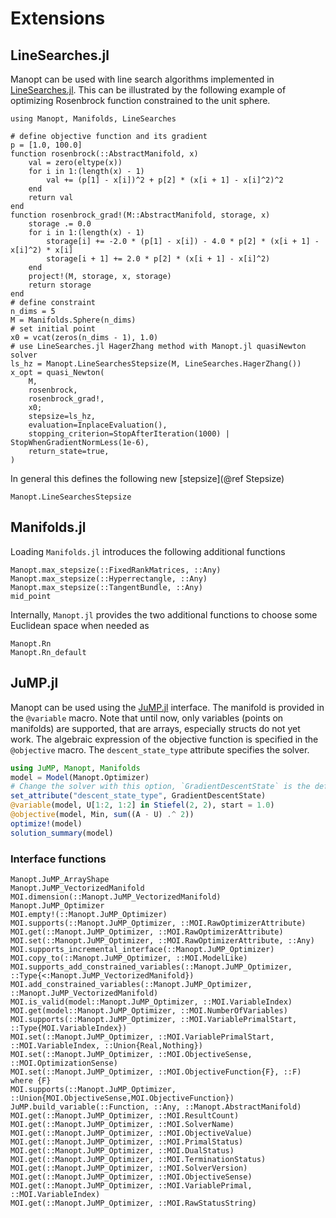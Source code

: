 # Extensions

## LineSearches.jl

Manopt can be used with line search algorithms implemented in [LineSearches.jl](https://github.com/JuliaNLSolvers/LineSearches.jl).
This can be illustrated by the following example of optimizing Rosenbrock function constrained to the unit sphere.

```@example
using Manopt, Manifolds, LineSearches

# define objective function and its gradient
p = [1.0, 100.0]
function rosenbrock(::AbstractManifold, x)
    val = zero(eltype(x))
    for i in 1:(length(x) - 1)
        val += (p[1] - x[i])^2 + p[2] * (x[i + 1] - x[i]^2)^2
    end
    return val
end
function rosenbrock_grad!(M::AbstractManifold, storage, x)
    storage .= 0.0
    for i in 1:(length(x) - 1)
        storage[i] += -2.0 * (p[1] - x[i]) - 4.0 * p[2] * (x[i + 1] - x[i]^2) * x[i]
        storage[i + 1] += 2.0 * p[2] * (x[i + 1] - x[i]^2)
    end
    project!(M, storage, x, storage)
    return storage
end
# define constraint
n_dims = 5
M = Manifolds.Sphere(n_dims)
# set initial point
x0 = vcat(zeros(n_dims - 1), 1.0)
# use LineSearches.jl HagerZhang method with Manopt.jl quasiNewton solver
ls_hz = Manopt.LineSearchesStepsize(M, LineSearches.HagerZhang())
x_opt = quasi_Newton(
    M,
    rosenbrock,
    rosenbrock_grad!,
    x0;
    stepsize=ls_hz,
    evaluation=InplaceEvaluation(),
    stopping_criterion=StopAfterIteration(1000) | StopWhenGradientNormLess(1e-6),
    return_state=true,
)
```

In general this defines the following new [stepsize](@ref Stepsize)

```@docs
Manopt.LineSearchesStepsize
```

## Manifolds.jl

Loading `Manifolds.jl` introduces the following additional functions

```@docs
Manopt.max_stepsize(::FixedRankMatrices, ::Any)
Manopt.max_stepsize(::Hyperrectangle, ::Any)
Manopt.max_stepsize(::TangentBundle, ::Any)
mid_point
```

Internally, `Manopt.jl` provides the two additional functions to choose some
Euclidean space when needed as

```@docs
Manopt.Rn
Manopt.Rn_default
```

## JuMP.jl

Manopt can be used using the [JuMP.jl](https://github.com/jump-dev/JuMP.jl) interface.
The manifold is provided in the `@variable` macro. Note that until now,
only variables (points on manifolds) are supported, that are arrays, especially structs do not yet work.
The algebraic expression of the objective function is specified in the `@objective` macro.
The `descent_state_type` attribute specifies the solver.

```julia
using JuMP, Manopt, Manifolds
model = Model(Manopt.Optimizer)
# Change the solver with this option, `GradientDescentState` is the default
set_attribute("descent_state_type", GradientDescentState)
@variable(model, U[1:2, 1:2] in Stiefel(2, 2), start = 1.0)
@objective(model, Min, sum((A - U) .^ 2))
optimize!(model)
solution_summary(model)
```

### Interface functions

```@docs
Manopt.JuMP_ArrayShape
Manopt.JuMP_VectorizedManifold
MOI.dimension(::Manopt.JuMP_VectorizedManifold)
Manopt.JuMP_Optimizer
MOI.empty!(::Manopt.JuMP_Optimizer)
MOI.supports(::Manopt.JuMP_Optimizer, ::MOI.RawOptimizerAttribute)
MOI.get(::Manopt.JuMP_Optimizer, ::MOI.RawOptimizerAttribute)
MOI.set(::Manopt.JuMP_Optimizer, ::MOI.RawOptimizerAttribute, ::Any)
MOI.supports_incremental_interface(::Manopt.JuMP_Optimizer)
MOI.copy_to(::Manopt.JuMP_Optimizer, ::MOI.ModelLike)
MOI.supports_add_constrained_variables(::Manopt.JuMP_Optimizer, ::Type{<:Manopt.JuMP_VectorizedManifold})
MOI.add_constrained_variables(::Manopt.JuMP_Optimizer, ::Manopt.JuMP_VectorizedManifold)
MOI.is_valid(model::Manopt.JuMP_Optimizer, ::MOI.VariableIndex)
MOI.get(model::Manopt.JuMP_Optimizer, ::MOI.NumberOfVariables)
MOI.supports(::Manopt.JuMP_Optimizer, ::MOI.VariablePrimalStart, ::Type{MOI.VariableIndex})
MOI.set(::Manopt.JuMP_Optimizer, ::MOI.VariablePrimalStart, ::MOI.VariableIndex, ::Union{Real,Nothing})
MOI.set(::Manopt.JuMP_Optimizer, ::MOI.ObjectiveSense, ::MOI.OptimizationSense)
MOI.set(::Manopt.JuMP_Optimizer, ::MOI.ObjectiveFunction{F}, ::F) where {F}
MOI.supports(::Manopt.JuMP_Optimizer, ::Union{MOI.ObjectiveSense,MOI.ObjectiveFunction})
JuMP.build_variable(::Function, ::Any, ::Manopt.AbstractManifold)
MOI.get(::Manopt.JuMP_Optimizer, ::MOI.ResultCount)
MOI.get(::Manopt.JuMP_Optimizer, ::MOI.SolverName)
MOI.get(::Manopt.JuMP_Optimizer, ::MOI.ObjectiveValue)
MOI.get(::Manopt.JuMP_Optimizer, ::MOI.PrimalStatus)
MOI.get(::Manopt.JuMP_Optimizer, ::MOI.DualStatus)
MOI.get(::Manopt.JuMP_Optimizer, ::MOI.TerminationStatus)
MOI.get(::Manopt.JuMP_Optimizer, ::MOI.SolverVersion)
MOI.get(::Manopt.JuMP_Optimizer, ::MOI.ObjectiveSense)
MOI.get(::Manopt.JuMP_Optimizer, ::MOI.VariablePrimal, ::MOI.VariableIndex)
MOI.get(::Manopt.JuMP_Optimizer, ::MOI.RawStatusString)
```
